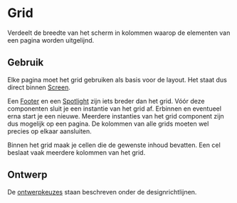 # Grid

Verdeelt de breedte van het scherm in kolommen waarop de elementen van een pagina worden uitgelijnd.

## Gebruik

Elke pagina moet het grid gebruiken als basis voor de layout.
Het staat dus direct binnen [Screen](?path=/docs/layout-screen--docs).

Een [Footer](?path=/docs/react_containers-footer--docs) en een [Spotlight](?path=/docs/react_containers-spotlight--docs) zijn iets breder dan het grid.
Vóór deze componenten sluit je een instantie van het grid af.
Erbinnen en eventueel erna start je een nieuwe.
Meerdere instanties van het grid component zijn dus mogelijk op een pagina.
De kolommen van alle grids moeten wel precies op elkaar aansluiten.

Binnen het grid maak je cellen die de gewenste inhoud bevatten.
Een cel beslaat vaak meerdere kolommen van het grid.

## Ontwerp

De [ontwerpkeuzes](?path=/docs/docs-designrichtlijnen-grid--docs) staan beschreven onder de designrichtlijnen.
